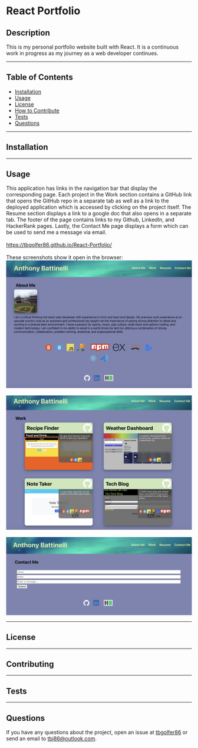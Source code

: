 # React Portfolio
  
  ## Description
  This is my personal portfolio website built with React. It is a continuous work in progress as my journey as a web developer continues.

---

  ## Table of Contents  

  - [Installation](#installation)
  - [Usage](#usage)
  - [License](#license)
  - [How to Contribute](#contribute)
  - [Tests](#tests)
  - [Questions](#questions)

---

  ## Installation
  

---

  ## Usage
  This application has links in the navigation bar that display the corresponding page. Each project in the Work section contains a GitHub link that opens the GitHub repo in a separate tab as well as a link to the deployed application which is accessed by clicking on the project itself. The Resume section displays a link to a google doc that also opens in a separate tab. The footer of the page contains links to my Github, LinkedIn, and HackerRank pages. Lastly, the Contact Me page displays a form which can be used to send me a message via email.<br><br>
  https://tbgolfer86.github.io/React-Portfolio/<br><br>
  These screenshots show it open in the browser:<br>
  ![alt text](./src/images/screenshots/Screenshot%202023-05-03%20at%205.33.15%20PM.png)<br><br>
  ![alt text](./src/images/screenshots/Screenshot%202023-05-03%20at%205.33.42%20PM.png)<br><br>
  ![alt text](./src/images/screenshots/Screenshot%202023-05-03%20at%205.34.07%20PM.png)

---

  ## License
  
  
---

  ## Contributing
  

---

  ## Tests 
  

---

  ## Questions
  If you have any questions about the project, open an issue at [tbgolfer86](https://www.github.com/tbgolfer86) or send an email to tbj86@outlook.com.

